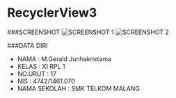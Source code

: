 # RecyclerView3

###SCREENSHOT
![SCREENSHOT 1](https://s22.postimg.org/g0y5baltt/Recycler_View3a.png)
![SCREENSHOT 2](https://s11.postimg.org/8u3y085o3/Recycler_View3b.png)

###DATA DIRI
- NAMA : M.Gerald Junhakristama
- KELAS : XI RPL 1
- NO.URUT : 17
- NIS : 4742/1461.070
- NAMA SEKOLAH : SMK TELKOM MALANG

